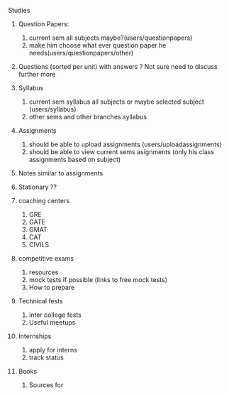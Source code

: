 Studies
1. Question Papers:
    1. current sem all subjects maybe?(users/questionpapers)
    2. make him choose what ever question paper he needs(users/questionpapers/other)

2. Questions (sorted per unit) with answers ? Not sure need to discuss further more
3. Syllabus
    1. current sem syllabus all subjects or maybe selected subject (users/syllabus)
    2. other sems and other branches syllabus
4. Assignments
    1. should be able to upload assignments (users/uploadassignments)
    2. should be able to view current sems asignments (only his class assignments based on subject)
5. Notes 
    similar to assignments
    
6. Stationary ??
    
7. coaching centers 
    1. GRE
    2. GATE
    3. GMAT
    4. CAT
    5. CIVILS
8. competitive exams
    1. resources
    2. mock tests if possible (links to free mock tests)
    3. How to prepare
9. Technical fests
    1. inter college fests
    2. Useful meetups
10. Internships
    1. apply for interns
    2. track status
11. Books
    1. Sources for 
